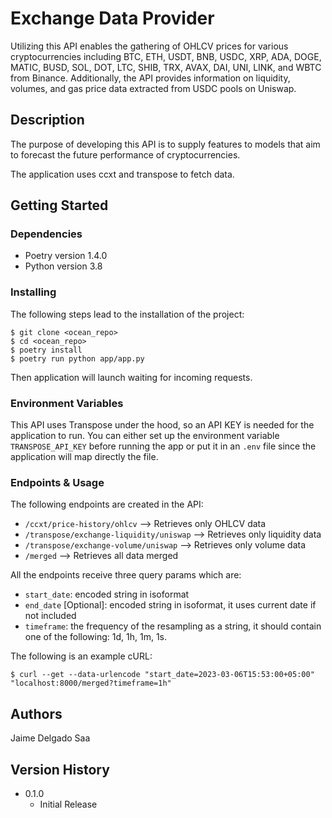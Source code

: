# Exchange Data Provider

Utilizing this API enables the gathering of OHLCV prices for various cryptocurrencies including BTC, ETH, USDT, BNB, USDC, XRP, ADA, DOGE, MATIC, BUSD, SOL, DOT, LTC, SHIB, TRX, AVAX, DAI, UNI, LINK, and WBTC from Binance. Additionally, the API provides information on liquidity, volumes, and gas price data extracted from USDC pools on Uniswap.

## Description

The purpose of developing this API is to supply features to models that aim to forecast the future performance of cryptocurrencies.

The application uses ccxt and transpose to fetch data.

## Getting Started

### Dependencies

* Poetry version 1.4.0
* Python version 3.8

### Installing

The following steps lead to the installation of the project:

```
$ git clone <ocean_repo>
$ cd <ocean_repo>
$ poetry install
$ poetry run python app/app.py
```

Then application will launch waiting for incoming requests.

### Environment Variables

This API uses Transpose under the hood, so an API KEY is needed for the application to run. You can either set up the environment variable `TRANSPOSE_API_KEY` before running the app or put it in an `.env` file since the application will map directly the file.

### Endpoints & Usage

The following endpoints are created in the API:

* `/ccxt/price-history/ohlcv` --> Retrieves only OHLCV data
* `/transpose/exchange-liquidity/uniswap` --> Retrieves only liquidity data
* `/transpose/exchange-volume/uniswap` --> Retrieves only volume data
* `/merged` --> Retrieves all data merged

All the endpoints receive three query params which are:

* `start_date`: encoded string in isoformat
* `end_date` [Optional]: encoded string in isoformat, it uses current date if not included
* `timeframe`: the frequency of the resampling as a string, it should contain one of the following: 1d, 1h, 1m, 1s.

The following is an example cURL:
```
$ curl --get --data-urlencode "start_date=2023-03-06T15:53:00+05:00"  "localhost:8000/merged?timeframe=1h"
```

## Authors

Jaime Delgado Saa

## Version History

* 0.1.0
    * Initial Release
